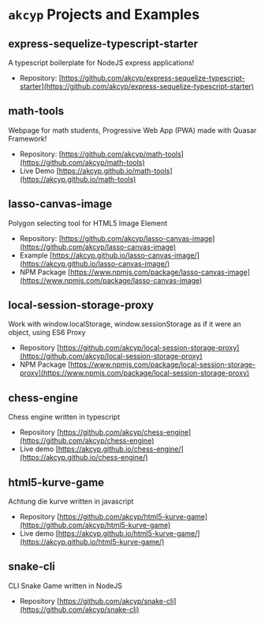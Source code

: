 # `akcyp` Projects and Examples

## express-sequelize-typescript-starter

A typescript boilerplate for NodeJS express applications!

- Repository: [https://github.com/akcyp/express-sequelize-typescript-starter](https://github.com/akcyp/express-sequelize-typescript-starter)

## math-tools

Webpage for math students, Progressive Web App (PWA) made with Quasar Framework!

- Repository: [https://github.com/akcyp/math-tools](https://github.com/akcyp/math-tools)
- Live Demo [https://akcyp.github.io/math-tools](https://akcyp.github.io/math-tools)

## lasso-canvas-image

Polygon selecting tool for HTML5 Image Element

- Repository: [https://github.com/akcyp/lasso-canvas-image](https://github.com/akcyp/lasso-canvas-image)
- Example [https://akcyp.github.io/lasso-canvas-image/](https://akcyp.github.io/lasso-canvas-image/)
- NPM Package [https://www.npmjs.com/package/lasso-canvas-image](https://www.npmjs.com/package/lasso-canvas-image)

## local-session-storage-proxy

Work with window.localStorage, window.sessionStorage as if it were an object, using ES6 Proxy

- Repository [https://github.com/akcyp/local-session-storage-proxy](https://github.com/akcyp/local-session-storage-proxy)
- NPM Package [https://www.npmjs.com/package/local-session-storage-proxy](https://www.npmjs.com/package/local-session-storage-proxy)

## chess-engine

Chess engine written in typescript

- Repository [https://github.com/akcyp/chess-engine](https://github.com/akcyp/chess-engine)
- Live demo [https://akcyp.github.io/chess-engine/](https://akcyp.github.io/chess-engine/)

## html5-kurve-game

Achtung die kurve written in javascript

- Repository [https://github.com/akcyp/html5-kurve-game](https://github.com/akcyp/html5-kurve-game)
- Live demo [https://akcyp.github.io/html5-kurve-game/](https://akcyp.github.io/html5-kurve-game/)

## snake-cli

CLI Snake Game written in NodeJS

- Repository [https://github.com/akcyp/snake-cli](https://github.com/akcyp/snake-cli)
